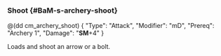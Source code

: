 ### Shoot {#BaM-s-archery-shoot}

@(dd cm_archery_shoot)
{ "Type": "Attack",
	"Modifier": "mD",
	"Prereq": "Archery 1",
	"Damage": "__SM__+4"
}

Loads and shoot an arrow or a bolt.
